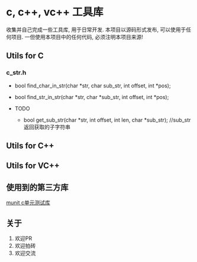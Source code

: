 # c, c++, vc++ 工具库

收集并自己完成一些工具库, 用于日常开发.
本项目以源码形式发布, 可以使用于任何项目. 
一但使用本项目中的任何代码, 必须注明本项目来源!

## Utils for C

### c_str.h
- bool find_char_in_str(char *str, char sub_str, int offset, int *pos);
- bool find_str_in_str(char *str, char *sub_str, int offset, int *pos);

- TODO
    - bool get_sub_str(char *str, int offset, int len, char *sub_str); //sub_str 返回获取的子字符串

## Utils for C++

## Utils for VC++


## 使用到的第三方库

[munit c单元测试库](https://github.com/nemequ/munit.git)

## 关于
1. 欢迎PR
2. 欢迎拍砖
3. 欢迎交流
